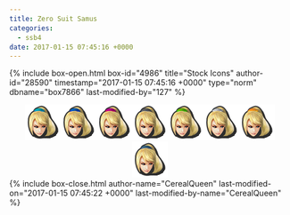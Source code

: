 ```yaml
---
title: Zero Suit Samus
categories:
  - ssb4
date: 2017-01-15 07:45:16 +0000
---
```

{% include box-open.html box-id="4986" title="Stock Icons" author-id="28590" timestamp="2017-01-15 07:45:16 +0000" type="norm" dbname="box7866" last-modified-by="127" %}
<center><img src="Stock_1.png" /><img src="Stock_2.png" /><img src="Stock_3.png" /><img src="Stock_4.png" /><img src="Stock_5.png" /><img src="Stock_6.png" /><img src="Stock_7.png" /><img src="Stock_8.png" /></center>
{% include box-close.html author-name="CerealQueen" last-modified-on="2017-01-15 07:45:22 +0000" last-modified-by-name="CerealQueen" %}

